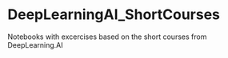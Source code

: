 # DeepLearningAI_ShortCourses
Notebooks with excercises based on the short courses from DeepLearning.AI
